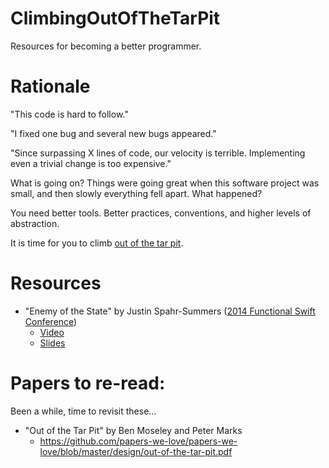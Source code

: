 # ClimbingOutOfTheTarPit
Resources for becoming a better programmer.

# Rationale

"This code is hard to follow."

"I fixed one bug and several new bugs appeared."

"Since surpassing X lines of code, our velocity is terrible.  Implementing even a trivial change is too expensive."

What is going on?  Things were going great when this software project was small, and then slowly everything fell apart.  What happened?

You need better tools.  Better practices, conventions, and higher levels of abstraction.

It is time for you to climb [out of the tar pit](https://github.com/papers-we-love/papers-we-love/blob/master/design/out-of-the-tar-pit.pdf).

# Resources

* "Enemy of the State" by Justin Spahr-Summers ([2014 Functional Swift Conference](http://2014.funswiftconf.com/))
  * [Video](http://2014.funswiftconf.com/speakers/justin.html)
  * [Slides](https://github.com/jspahrsummers/enemy-of-the-state/tree/funswiftconf-2014)

# Papers to re-read:

Been a while, time to revisit these...

* "Out of the Tar Pit" by Ben Moseley and Peter Marks
  * https://github.com/papers-we-love/papers-we-love/blob/master/design/out-of-the-tar-pit.pdf
